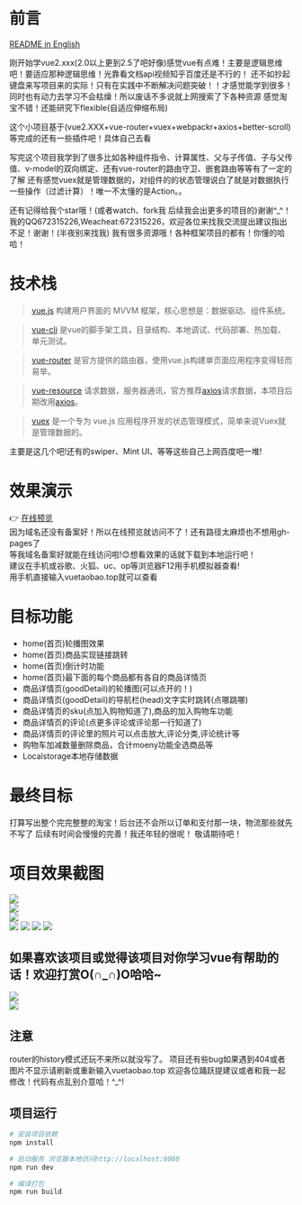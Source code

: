 # 前言

[README in English](https://github.com/junephone/vue-taobao/blob/master/README-en.md)

刚开始学vue2.xxx(2.0以上更到2.5了吧好像)感觉vue有点难！主要是逻辑思维吧！要适应那种逻辑思维！光靠看文档api视频知乎百度还是不行的！
还不如抄起键盘来写项目来的实际！只有在实践中不断解决问题突破！！才感觉能学到很多！同时也有动力去学习不会枯燥！所以废话不多说就上网搜索了下各种资源
感觉淘宝不错！还能研究下flexible(自适应伸缩布局)

这个小项目基于(vue2.XXX+vue-router+vuex+webpackr+axios+better-scroll)等完成的还有一些插件吧！具体自己去看

写完这个项目我学到了很多比如各种组件指令、计算属性、父与子传值、子与父传值、v-model的双向绑定、还有vue-router的路由守卫、嵌套路由等等有了一定的了解
还有感觉vuex就是管理数据的，对组件的的状态管理说白了就是对数据执行一些操作（过滤计算）！唯一不太懂的是Action。。


还有记得给我个star哦！(或者watch、fork我 后续我会出更多的项目的)谢谢^_^！
我的QQ672315226,Weacheat:672315226，欢迎各位来找我交流提出建议指出不足！谢谢！(半夜别来找我)
我有很多资源哦！各种框架项目的都有！你懂的哈哈！




# 技术栈
> [vue.js](https://cn.vuejs.org/) 构建用户界面的 MVVM 框架，核心思想是：数据驱动、组件系统。

> [vue-cli](https://www.npmjs.com/package/vue-cli) 是vue的脚手架工具，目录结构、本地调试、代码部署、热加载、单元测试。

> [vue-router](https://router.vuejs.org/zh-cn/) 是官方提供的路由器，使用vue.js构建单页面应用程序变得轻而易举。

> [vue-resource](https://www.npmjs.com/package/vue-resource) 请求数据，服务器通讯，官方推荐[axios](https://www.npmjs.com/package/axios)请求数据，本项目后期改用[axios](https://www.npmjs.com/package/axios)。

> [vuex](https://vuex.vuejs.org/zh-cn/) 是一个专为 vue.js 应用程序开发的状态管理模式，简单来说Vuex就是管理数据的。

主要是这几个吧!还有的swiper、Mint UI、等等这些自己上网百度吧一堆!




# 效果演示
:point_right: [在线预览](http://vuetaobao.top "在线预览")<br>
因为域名还没有备案好！所以在线预览就访问不了！还有路径太麻烦也不想用gh-pages了<br>
等我域名备案好就能在线访问啦!:blush:想看效果的话就下载到本地运行吧！<br>
建议在手机或谷歌、火狐、uc、op等浏览器F12用手机模拟器查看!<br>
用手机直接输入vuetaobao.top就可以查看<br>


# 目标功能
* home(首页)轮播图效果
* home(首页)商品实现链接跳转
* home(首页)倒计时功能
* home(首页)最下面的每个商品都有各自的商品详情页
* 商品详情页(goodDetail)的轮播图(可以点开的！)
* 商品详情页(goodDetail)的导航栏(head)文字实时跳转(点哪跳哪)
* 商品详情页的sku(点加入购物知道了),商品的加入购物车功能
* 商品详情页的评论(点更多评论或评论那一行知道了)
* 商品详情页的评论里的照片可以点击放大,评论分类,评论统计等
* 购物车加减数量删除商品，合计moeny功能全选商品等
* Localstorage本地存储数据


# 最终目标

打算写出整个完完整整的淘宝！后台还不会所以订单和支付那一块，物流那些就先不写了
后续有时间会慢慢的完善！我还年轻的很呢！ 敬请期待吧！



# 项目效果截图
![](https://github.com/junephone/vue-taobao/blob/master/src/assets/zs/good1.gif)<br>
![](https://github.com/junephone/vue-taobao/blob/master/src/assets/zs/good2.gif)<br>
![](https://github.com/junephone/vue-taobao/blob/master/src/assets/zs/good3.gif)<br>
![](https://github.com/junephone/vue-taobao/blob/master/src/assets/zs/home.jpg)
![](https://github.com/junephone/vue-taobao/blob/master/src/assets/zs/express.png)
![](https://github.com/junephone/vue-taobao/blob/master/src/assets/zs/shopcart.png)
![](https://github.com/junephone/vue-taobao/blob/master/src/assets/zs/mytaobao.png)


## 如果喜欢该项目或觉得该项目对你学习vue有帮助的话！欢迎打赏O(∩_∩)O哈哈~
![](https://github.com/junephone/vue-taobao/blob/master/src/assets/zs/pays.png)<br>
![](https://github.com/junephone/vue-taobao/blob/master/src/assets/zs/weacheats.png)<br>


## 注意
router的history模式还玩不来所以就没写了。
项目还有些bug如果遇到404或者图片不显示请刷新或重新输入vuetaobao.top
欢迎各位踊跃提建议或者和我一起修改！代码有点乱别介意哈！^_^!



## 项目运行

``` bash
# 安装项目依赖
npm install

# 启动服务 浏览器本地访问http://localhost:8080
npm run dev

# 编译打包
npm run build






